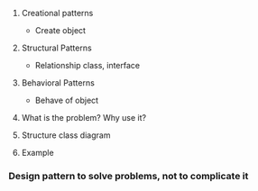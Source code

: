 1. Creational patterns 
   + Create object
2. Structural Patterns
   + Relationship class, interface
3. Behavioral Patterns
   + Behave of object 


1. What is the problem? Why use it? 
2. Structure class diagram
3. Example

### Design pattern to solve problems, not to complicate it